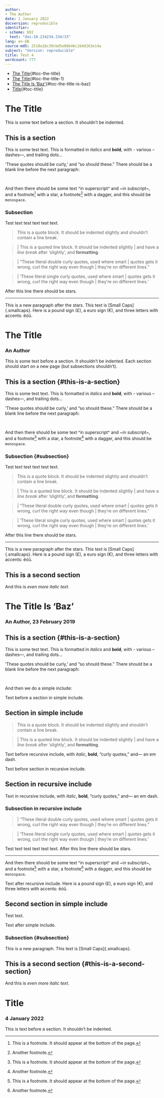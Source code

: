 ```yaml
---
author:
- The Author
date: 1 January 2022
docversion: reproducible
identifier:
- scheme: DOI
  text: "doi:10.234234.234/33"
lang: en-GB
source-md5: 2518a18c39cbd5e88b46c164d163e14a
subject: "Version: reproducible"
title: Test 4
wordcount: 777
---
```


-   [The Title](#the-title){#toc-the-title}
-   [The Title](#the-title-1){#toc-the-title-1}
-   [The Title Is ‘Baz’](#the-title-is-baz){#toc-the-title-is-baz}
-   [Title](#title){#toc-title}

# The Title

This is some text before a section. It shouldn’t be indented.

## This is a section

This is some test text. This is formatted in *italics* and **bold**,
with - various – dashes—, and trailing dots…

‘These quotes should be curly,’ and “so should these.” There should be a
blank line before the next paragraph:

 

And then there should be some text ^in superscript^ and ~in subscript~,
and a footnote[^1] with a star, a footnote[^2] with a dagger, and this
should be `monospace`.

### Subsection

Test text test text test text.

> This is a quote block. It should be indented slightly and shouldn’t
> contain a line break.

> | This is a quoted line block. It should be indented slightly
> | and have a *line break* after ‘slightly’, and **formatting**.

> | “These literal double curly quotes, used where smart
> | quotes gets it wrong, curl the right way even though
> | they’re on different lines.”

> | ‘These literal single curly quotes, used where smart
> | quotes gets it wrong, curl the right way even though
> | they’re on different lines.’

After this line there should be stars.

------------------------------------------------------------------------

This is a new paragraph after the stars. This text is [Small
Caps]{.smallcaps}. Here is a pound sign (£), a euro sign (€), and three
letters with accents: ëóû.

# The Title

### An Author

This is some text before a section. It shouldn’t be indented. Each
section should start on a new page (but subsections shouldn’t).

## This is a section {#this-is-a-section}

This is some test text. This is formatted in *italics* and **bold**,
with - various – dashes—, and trailing dots…

‘These quotes should be curly,’ and “so should these.” There should be a
blank line before the next paragraph:

 

And then there should be some text ^in superscript^ and ~in subscript~,
and a footnote[^3] with a star, a footnote[^4] with a dagger, and this
should be `monospace`.

### Subsection {#subsection}

Test text test text test text.

> This is a quote block. It should be indented slightly and shouldn’t
> contain a line break.

> | This is a quoted line block. It should be indented slightly
> | and have a *line break* after ‘slightly’, and **formatting**.

> | “These literal double curly quotes, used where smart
> | quotes gets it wrong, curl the right way even though
> | they’re on different lines.”

> | ‘These literal single curly quotes, used where smart
> | quotes gets it wrong, curl the right way even though
> | they’re on different lines.’

After this line there should be stars.

------------------------------------------------------------------------

This is a new paragraph after the stars. This text is [Small
Caps]{.smallcaps}. Here is a pound sign (£), a euro sign (€), and three
letters with accents: ëóû.

## This is a second section

And this is *even more italic text*.

# The Title Is ‘Baz’

### An Author, 23 February 2019

## This is a section {#this-is-a-section}

This is some test text. This is formatted in *italics* and **bold**,
with - various – dashes—, and trailing dots…

‘These quotes should be curly,’ and “so should these.” There should be a
blank line before the next paragraph:

 

And then we do a simple include:

Text before a section in simple include.

## Section in simple include

> This is a quote block. It should be indented slightly and shouldn’t
> contain a line break.

> | This is a quoted line block. It should be indented slightly
> | and have a *line break* after ‘slightly’, and **formatting**.

Text before recursive include, with *italic*, **bold**, “curly quotes,”
and— an em dash.

Text before section in recursive include.

## Section in recursive include

Text in recursive include, with *italic*, **bold**, “curly quotes,” and—
an em dash.

### Subsection in recursive include

> | “These literal double curly quotes, used where smart
> | quotes gets it wrong, curl the right way even though
> | they’re on different lines.”

> | ‘These literal single curly quotes, used where smart
> | quotes gets it wrong, curl the right way even though
> | they’re on different lines.’

Test text test text test text. After this line there should be stars.

------------------------------------------------------------------------

And then there should be some text ^in superscript^ and ~in subscript~,
and a footnote[^5] with a star, a footnote[^6] with a dagger, and this
should be `monospace`.

Text after recursive include. Here is a pound sign (£), a euro sign (€),
and three letters with accents: ëóû.

## Second section in simple include

Test text.

Text after simple include.

### Subsection {#subsection}

This is a new paragraph. This text is [Small Caps]{.smallcaps}.

## This is a second section {#this-is-a-second-section}

And this is *even more italic text*.

# Title

### 4 January 2022

This is text before a section. It shouldn’t be indented.

[^1]: This is a footnote. It should appear at the bottom of the page.

[^2]: Another footnote.

[^3]: This is a footnote. It should appear at the bottom of the page.

[^4]: Another footnote.

[^5]: This is a footnote. It should appear at the bottom of the page.

[^6]: Another footnote.
